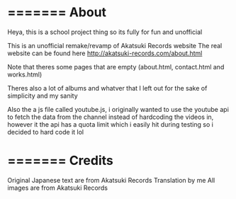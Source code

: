 =======
About
=======

Heya, this is a school project thing so its fully for fun and unofficial

This is an unofficial remake/revamp of Akatsuki Records website 
The real website can be found here http://akatsuki-records.com/about.html

Note that theres some pages that are empty (about.html, contact.html and works.html)

Theres also a lot of albums and whatver that I left out for the sake of simplicity and my sanity

Also the a js file called youtube.js, i originally wanted to use the youtube api to fetch the data from the channel instead of hardcoding the videos in, however it the api has a quota limit which i easily hit during testing so i decided to hard code it lol

=======
Credits
=======

Original Japanese text are from Akatsuki Records
Translation by me
All images are from Akatsuki Records

